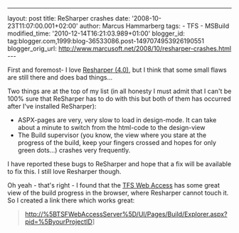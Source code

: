 ---
layout: post
title: ReSharper crashes
date: '2008-10-23T11:07:00.001+02:00'
author: Marcus Hammarberg
tags: - TFS -
MSBuild
modified_time: '2010-12-14T16:21:03.989+01:00'
blogger_id: tag:blogger.com,1999:blog-36533086.post-1497074953926190551
blogger_orig_url: http://www.marcusoft.net/2008/10/resharper-crashes.html ---

First and foremost- I love
<a href="http://www.jetbrains.com/resharper/" target="_blank">Resharper
(4.0)</a>, but I think that some small flaws are still there and does
bad things...

Two things are at the top of my list (in all honesty I must admit that I
can't be 100% sure that ReSharper has to do with this but both of them
has occurred after I've installed ReSharper):

-   ASPX-pages are very, very slow to load in design-mode. It can take
    about a minute to switch from the html-code to the design-view
-   The Build supervisor (you know, the view where you stare at the
    progress of the build, keep your fingers crossed and hopes for only
    green dots...) crashes very frequently.

I have reported these bugs to ReSharper and hope that a fix will be
available to fix this. I still love Resharper though.

Oh yeah - that's right - I found that the
<a href="http://www.devbiz.com/teamplain/" target="_blank">TFS Web
Access</a> has some great view of the build progress in the browser,
where Resharper cannot touch it. So I created a link there which works
great:

> <http://%5BTSFWebAccessServer%5D/UI/Pages/Build/Explorer.aspx?pid=%5ByourProjectID>\]
